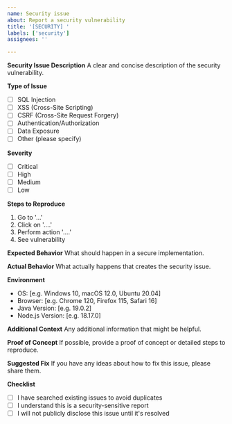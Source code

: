 ```yaml
---
name: Security issue
about: Report a security vulnerability
title: '[SECURITY] '
labels: ['security']
assignees: ''

---
```


**Security Issue Description**
A clear and concise description of the security vulnerability.

**Type of Issue**
- [ ] SQL Injection
- [ ] XSS (Cross-Site Scripting)
- [ ] CSRF (Cross-Site Request Forgery)
- [ ] Authentication/Authorization
- [ ] Data Exposure
- [ ] Other (please specify)

**Severity**
- [ ] Critical
- [ ] High
- [ ] Medium
- [ ] Low

**Steps to Reproduce**
1. Go to '...'
2. Click on '....'
3. Perform action '....'
4. See vulnerability

**Expected Behavior**
What should happen in a secure implementation.

**Actual Behavior**
What actually happens that creates the security issue.

**Environment**
- OS: [e.g. Windows 10, macOS 12.0, Ubuntu 20.04]
- Browser: [e.g. Chrome 120, Firefox 115, Safari 16]
- Java Version: [e.g. 19.0.2]
- Node.js Version: [e.g. 18.17.0]

**Additional Context**
Any additional information that might be helpful.

**Proof of Concept**
If possible, provide a proof of concept or detailed steps to reproduce.

**Suggested Fix**
If you have any ideas about how to fix this issue, please share them.

**Checklist**
- [ ] I have searched existing issues to avoid duplicates
- [ ] I understand this is a security-sensitive report
- [ ] I will not publicly disclose this issue until it's resolved 